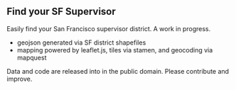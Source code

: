 Find your SF Supervisor
------------

Easily find your San Francisco supervisor district. A work in progress.

* geojson generated via SF district shapefiles
* mapping powered by leaflet.js, tiles via stamen, and geocoding via mapquest 

Data and code are released into in the public domain. Please contribute and improve.